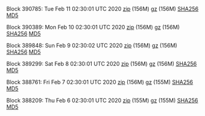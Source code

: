 Block 390785: Tue Feb 11 02:30:01 UTC 2020 [zip](https://files.01coin.io/mainnet/2020-02-11/bootstrap.dat.zip) (156M) [gz](https://files.01coin.io/mainnet/2020-02-11/bootstrap.dat.tar.gz) (156M) [SHA256](https://files.01coin.io/mainnet/2020-02-11/sha256.txt) [MD5](https://files.01coin.io/mainnet/2020-02-11/md5.txt)

Block 390389: Mon Feb 10 02:30:01 UTC 2020 [zip](https://files.01coin.io/mainnet/2020-02-10/bootstrap.dat.zip) (156M) [gz](https://files.01coin.io/mainnet/2020-02-10/bootstrap.dat.tar.gz) (156M) [SHA256](https://files.01coin.io/mainnet/2020-02-10/sha256.txt) [MD5](https://files.01coin.io/mainnet/2020-02-10/md5.txt)

Block 389848: Sun Feb  9 02:30:02 UTC 2020 [zip](https://files.01coin.io/mainnet/2020-02-09/bootstrap.dat.zip) (156M) [gz](https://files.01coin.io/mainnet/2020-02-09/bootstrap.dat.tar.gz) (156M) [SHA256](https://files.01coin.io/mainnet/2020-02-09/sha256.txt) [MD5](https://files.01coin.io/mainnet/2020-02-09/md5.txt)

Block 389299: Sat Feb  8 02:30:01 UTC 2020 [zip](https://files.01coin.io/mainnet/2020-02-08/bootstrap.dat.zip) (156M) [gz](https://files.01coin.io/mainnet/2020-02-08/bootstrap.dat.tar.gz) (156M) [SHA256](https://files.01coin.io/mainnet/2020-02-08/sha256.txt) [MD5](https://files.01coin.io/mainnet/2020-02-08/md5.txt)

Block 388761: Fri Feb  7 02:30:01 UTC 2020 [zip](https://files.01coin.io/mainnet/2020-02-07/bootstrap.dat.zip) (156M) [gz](https://files.01coin.io/mainnet/2020-02-07/bootstrap.dat.tar.gz) (155M) [SHA256](https://files.01coin.io/mainnet/2020-02-07/sha256.txt) [MD5](https://files.01coin.io/mainnet/2020-02-07/md5.txt)

Block 388209: Thu Feb  6 02:30:01 UTC 2020 [zip](https://files.01coin.io/mainnet/2020-02-06/bootstrap.dat.zip) (155M) [gz](https://files.01coin.io/mainnet/2020-02-06/bootstrap.dat.tar.gz) (155M) [SHA256](https://files.01coin.io/mainnet/2020-02-06/sha256.txt) [MD5](https://files.01coin.io/mainnet/2020-02-06/md5.txt)
